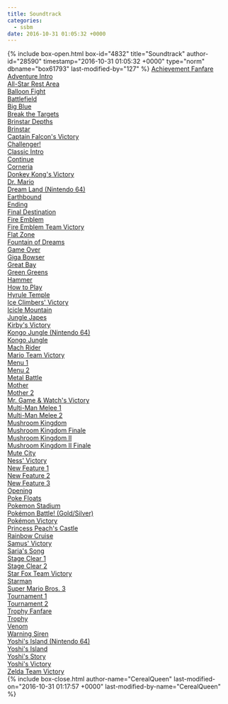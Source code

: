 ```yaml
---
title: Soundtrack
categories:
  - ssbm
date: 2016-10-31 01:05:32 +0000
---
```

{% include box-open.html box-id="4832" title="Soundtrack" author-id="28590" timestamp="2016-10-31 01:05:32 +0000" type="norm" dbname="box61793" last-modified-by="127" %}
<table1 />
<a href="Achievement Fanfare.mp3">Achievement Fanfare</a><br />
<a href="Adventure Intro.mp3">Adventure Intro</a><br />
<a href="All-Star Rest Area.mp3">All-Star Rest Area</a><br />
<a href="Balloon Fight.mp3">Balloon Fight</a><br />
<a href="Battlefield.mp3">Battlefield</a><br />
<a href="Big Blue.mp3">Big Blue</a><br />
<a href="Break the Targets.mp3">Break the Targets</a><br />
<a href="Brinstar Depths.mp3">Brinstar Depths</a><br />
<a href="Brinstar.mp3">Brinstar</a><br />
<a href="Captain Falcon's Victory.mp3">Captain Falcon's Victory</a><br />
<a href="Challenger!.mp3">Challenger!</a><br />
<a href="Classic Intro.mp3">Classic Intro</a><br />
<a href="Continue.mp3">Continue</a><br />
<a href="Corneria.mp3">Corneria</a><br />
<a href="Donkey Kong's Victory.mp3">Donkey Kong's Victory</a><br />
<a href="Dr. Mario.mp3">Dr. Mario</a><br />
<a href="Dream Land (Nintendo 64).mp3">Dream Land (Nintendo 64)</a><br />
<a href="Earthbound.mp3">Earthbound</a><br />
<a href="Ending.mp3">Ending</a><br />
<a href="Final Destination.mp3">Final Destination</a><br />
<a href="Fire Emblem.mp3">Fire Emblem</a><br />
<a href="Fire Emblem Team Victory.mp3">Fire Emblem Team Victory</a><br />
<a href="Flat Zone.mp3">Flat Zone</a><br />
<a href="Fountain of Dreams.mp3">Fountain of Dreams</a><br />
<a href="Game Over.mp3">Game Over</a><br />
<a href="Giga Bowser.mp3">Giga Bowser</a><br />
<a href="Great Bay.mp3">Great Bay</a><br />
<a href="Green Greens.mp3">Green Greens</a><br />
<a href="Hammer.mp3">Hammer</a><br />
<a href="How to Play.mp3">How to Play</a><br />
<a href="Hyrule Temple.mp3">Hyrule Temple</a><br />
<a href="Ice Climbers' Victory.mp3">Ice Climbers' Victory</a><br />
<a href="Icicle Mountain.mp3">Icicle Mountain</a><br />
<a href="Jungle Japes.mp3">Jungle Japes</a><br />
<a href="Kirby's Victory.mp3">Kirby's Victory</a><br />
<a href="Kongo Jungle (Nintendo 64).mp3">Kongo Jungle (Nintendo 64)</a><br />
<a href="Kongo Jungle.mp3">Kongo Jungle</a><br />
<a href="Mach Rider.mp3">Mach Rider</a><br />
<a href="Mario Team Victory.mp3">Mario Team Victory</a><br />
<a href="Menu 1.mp3">Menu 1</a><br />
<a href="Menu 2.mp3">Menu 2</a><br />
<table2 />
<a href="Metal Battle.mp3">Metal Battle</a><br />
<a href="Mother.mp3">Mother</a><br />
<a href="Mother 2.mp3">Mother 2</a><br />
<a href="Mr. Game & Watch's Victory.mp3">Mr. Game & Watch's Victory</a><br />
<a href="Multi-Man Melee 1.mp3">Multi-Man Melee 1</a><br />
<a href="Multi-Man Melee 2.mp3">Multi-Man Melee 2</a><br />
<a href="Mushroom Kingdom.mp3">Mushroom Kingdom</a><br />
<a href="Mushroom Kingdom Finale.mp3">Mushroom Kingdom Finale</a><br />
<a href="Mushroom Kingdom II.mp3">Mushroom Kingdom II</a><br />
<a href="Mushroom Kingdom II Finale.mp3">Mushroom Kingdom II Finale</a><br />
<a href="Mute City.mp3">Mute City</a><br />
<a href="Ness' Victory.mp3">Ness' Victory</a><br />
<a href="New Feature 1.mp3">New Feature 1</a><br />
<a href="New Feature 2.mp3">New Feature 2</a><br />
<a href="New Feature 3.mp3">New Feature 3</a><br />
<a href="Opening.mp3">Opening</a><br />
<a href="Poke Floats.mp3">Poke Floats</a><br />
<a href="Pokemon Stadium.mp3">Pokemon Stadium</a><br />
<a href="Pokémon Battle! (Gold & Silver).mp3">Pokémon Battle! (Gold/Silver)</a><br />
<a href="Pokémon Victory.mp3">Pokémon Victory</a><br />
<a href="Princess Peach's Castle.mp3">Princess Peach's Castle</a><br />
<a href="Rainbow Cruise.mp3">Rainbow Cruise</a><br />
<a href="Samus' Victory.mp3">Samus' Victory</a><br />
<a href="Saria's Song.mp3">Saria's Song</a><br />
<a href="Stage Clear 1.mp3">Stage Clear 1</a><br />
<a href="Stage Clear 2.mp3">Stage Clear 2</a><br />
<a href="Star Fox Team Victory.mp3">Star Fox Team Victory</a><br />
<a href="Starman.mp3">Starman</a><br />
<a href="Super Mario Bros. 3.mp3">Super Mario Bros. 3</a><br />
<a href="Tournament 1.mp3">Tournament 1</a><br />
<a href="Tournament 2.mp3">Tournament 2</a><br />
<a href="Trophy Fanfare.mp3">Trophy Fanfare</a><br />
<a href="Trophy.mp3">Trophy</a><br />
<a href="Venom.mp3">Venom</a><br />
<a href="Warning Siren.mp3">Warning Siren</a><br />
<a href="Yoshi's Island (Nintendo 64).mp3">Yoshi's Island (Nintendo 64)</a><br />
<a href="Yoshi's Island.mp3">Yoshi's Island</a><br />
<a href="Yoshi's Story.mp3">Yoshi's Story</a><br />
<a href="Yoshi's Victory.mp3">Yoshi's Victory</a><br />
<a href="Zelda Team Victory.mp3">Zelda Team Victory</a><br />
<table3 />
{% include box-close.html author-name="CerealQueen" last-modified-on="2016-10-31 01:17:57 +0000" last-modified-by-name="CerealQueen" %}
